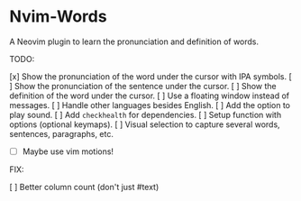 # Nvim-Words

A Neovim plugin to learn the pronunciation and definition of words.

TODO:

[x] Show the pronunciation of the word under the cursor with IPA symbols.
[ ] Show the pronunciation of the sentence under the cursor.
[ ] Show the definition of the word under the cursor.
[ ] Use a floating window instead of messages.
[ ] Handle other languages besides English.
[ ] Add the option to play sound.
[ ] Add `checkhealth` for dependencies.
[ ] Setup function with options (optional keymaps).
[ ] Visual selection to capture several words, sentences, paragraphs, etc.
- [ ] Maybe use vim motions!


FIX:

[ ] Better column count (don't just #text)
